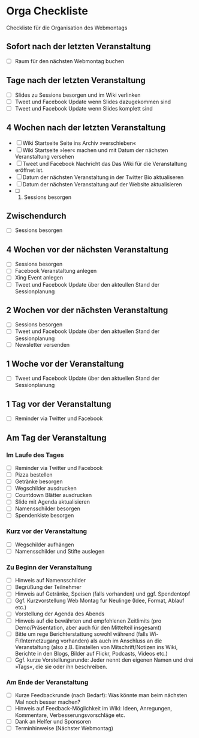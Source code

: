 # Orga Checkliste
Checkliste für die Organisation des Webmontags

## Sofort nach der letzten Veranstaltung

- [ ] Raum für den nächsten Webmontag buchen

## Tage nach der letzten Veranstaltung

- [ ] Slides zu Sessions besorgen und im Wiki verlinken
- [ ] Tweet und Facebook Update wenn Slides dazugekommen sind
- [ ] Tweet und Facebook Update wenn Slides komplett sind

## 4 Wochen nach der letzten Veranstaltung

- [ ] Wiki Startseite Seite ins Archiv »verschieben«
- [ ] Wiki Startseite »leer« machen und mit Datum der nächsten Veranstaltung versehen
- [ ] Tweet und Facebook Nachricht das Das Wiki für die Veranstaltung eröffnet ist.
- [ ] Datum der nächsten Veranstaltung in der Twitter Bio aktualiseren
- [ ] Datum der nächsten Veranstaltung auf der Website aktualisieren
- [ ] 1. Sessions besorgen 

## Zwischendurch

- [ ] Sessions besorgen 

## 4 Wochen vor der nächsten Veranstaltung
 
- [ ] Sessions besorgen  
- [ ] Facebook Veranstaltung anlegen
- [ ] Xing Event anlegen
- [ ] Tweet und Facebook Update über den akteullen Stand der Sessionplanung

## 2 Wochen vor der nächsten Veranstaltung
- [ ] Sessions besorgen
- [ ] Tweet und Facebook Update über den aktuellen Stand der Sessionplanung
- [ ] Newsletter versenden

## 1 Woche vor der Veranstaltung
- [ ] Tweet und Facebook Update über den aktuellen Stand der Sessionplanung

## 1 Tag vor der Veranstaltung 
- [ ] Reminder via Twitter und Facebook

## Am Tag der Veranstaltung

### Im Laufe des Tages
- [ ] Reminder via Twitter und Facebook
- [ ] Pizza bestellen
- [ ] Getränke besorgen
- [ ] Wegschilder ausdrucken
- [ ] Countdown Blätter ausdrucken
- [ ] Slide mit Agenda aktualisieren
- [ ] Namensschilder besorgen
- [ ] Spendenkiste besorgen

### Kurz vor der Veranstaltung
- [ ] Wegschilder aufhängen
- [ ] Namensschilder und Stifte auslegen
 
### Zu Beginn der Veranstaltung
- [ ] Hinweis auf Namensschilder 
- [ ] Begrüßung der Teilnehmer
- [ ] Hinweis auf Getränke, Speisen (falls vorhanden) und ggf. Spendentopf 
- [ ] Ggf. Kurzvorstellung Web Montag fur Neulinge (Idee, Format, Ablauf etc.)
- [ ] Vorstellung der Agenda des Abends
- [ ] Hinweis auf die bewährten und empfohlenen Zeitlimits (pro Demo/Präsentation, aber auch für den Mittelteil insgesamt)
- [ ] Bitte um rege Berichterstattung sowohl während (falls Wi-Fi/Internetzugang vorhanden) als auch im Anschluss an die Veranstaltung (also z.B. Einstellen von Mitschrift/Notizen ins Wiki, Berichte in den Blogs, Bilder auf Flickr, Podcasts, Videos etc.)
- [ ] Ggf. kurze Vorstellungsrunde: Jeder nennt den eigenen Namen und drei »Tags«, die sie oder ihn beschreiben.

### Am Ende der Veranstaltung
- [ ] Kurze Feedbackrunde (nach Bedarf): Was könnte man beim nächsten Mal noch besser machen?
- [ ] Hinweis auf Feedback-Möglichkeit im Wiki: Ideen, Anregungen, Kommentare, Verbesserungsvorschläge etc.
- [ ] Dank an Helfer und Sponsoren 
- [ ] Terminhinweise (Nächster Webmontag) 
